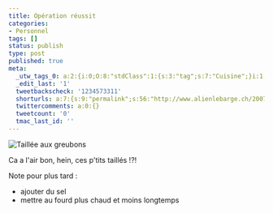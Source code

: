 ```yaml
---
title: Opération réussit
categories:
- Personnel
tags: []
status: publish
type: post
published: true
meta:
  _utw_tags_0: a:2:{i:0;O:8:"stdClass":1:{s:3:"tag";s:7:"Cuisine";}i:1;O:8:"stdClass":1:{s:3:"tag";s:9:"Personnel";}}
  _edit_last: '1'
  tweetbackscheck: '1234573311'
  shorturls: a:7:{s:9:"permalink";s:56:"http://www.alienlebarge.ch/2007/05/17/operation-reussit/";s:7:"tinyurl";s:25:"http://tinyurl.com/cbjbr4";s:4:"isgd";s:17:"http://is.gd/iCta";s:5:"bitly";s:20:"http://bit.ly/43y5py";s:5:"snipr";s:22:"http://snipr.com/beumz";s:5:"snurl";s:22:"http://snurl.com/beumz";s:7:"snipurl";s:24:"http://snipurl.com/beumz";}
  twittercomments: a:0:{}
  tweetcount: '0'
  tmac_last_id: ''
---
```

<img src="https://dlgjp9x71cipk.cloudfront.net/2007/05/taillesgreubons.png" alt="Taillée aux greubons" />

Ca a l'air bon, hein, ces p'tits taillés !?!

Note pour plus tard :
<ul>
	<li>ajouter du sel</li>
	<li>mettre au fourd plus chaud et moins longtemps</li>
</ul>
